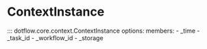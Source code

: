 # ContextInstance

::: dotflow.core.context.ContextInstance
    options:
        members:
            - _time
            - _task_id
            - _workflow_id
            - _storage

